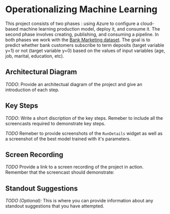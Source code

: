 # Operationalizing Machine Learning

This project consists of two phases :  using Azure to configure a cloud-based machine learning production model, deploy it, and consume it. The second phase involves creating, publishing, and consuming a pipeline. In both phases we work with the [Bank Marketing dataset](https://automlsamplenotebookdata.blob.core.windows.net/automl-sample-notebook-data/bankmarketing_train.csv). The goal is to predict whether bank customers subscribe to term deposits (target variable y=1) or not (target variable y=0) based on the values of input variables (age, job, marital, education, etc).

## Architectural Diagram
*TODO*: Provide an architectual diagram of the project and give an introduction of each step.

## Key Steps
*TODO*: Write a short discription of the key steps. Remeber to include all the screencasts required to demonstrate key steps. 

*TODO* Remeber to provide screenshots of the `RunDetails` widget as well as a screenshot of the best model trained with it's parameters.

## Screen Recording
*TODO* Provide a link to a screen recording of the project in action. Remember that the screencast should demonstrate:

## Standout Suggestions
*TODO (Optional):* This is where you can provide information about any standout suggestions that you have attempted.
